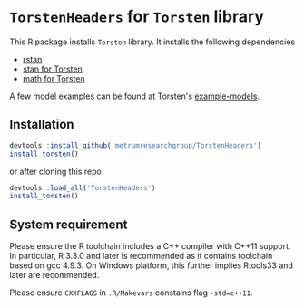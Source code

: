 # `TorstenHeaders` for `Torsten` library
This R package installs `Torsten` library. It installs the following dependencies

-  [rstan](https://github.com/stan-dev/rstan)
-  [stan for Torsten](https://github.com/stan-dev/stan)
-  [math for Torsten](https://github.com/stan-dev/math)

A few model examples can be found at Torsten's [example-models](https://github.com/metrumresearchgroup/example-models).

Installation
------------
```r
devtools::install_github('metrumresearchgroup/TorstenHeaders')
install_torsten()
```
or after cloning this repo
```r
devtools::load_all('TorstenHeaders')
install_torsten()
```
System requirement
------------------
Please ensure the R toolchain includes a C++ compiler with C++11 support. In particular, R 3.3.0 and later is recommended as it contains toolchain based on gcc 4.9.3. On Windows platform, this further implies Rtools33 and later are recommended. 

Please ensure `CXXFLAGS` in `.R/Makevars` constains flag `-std=c++11`.
